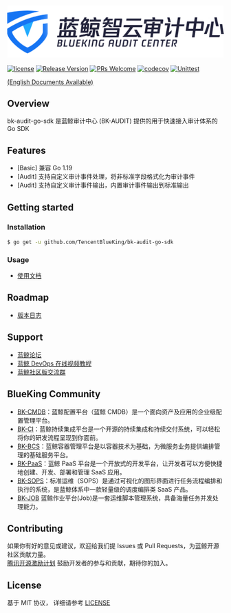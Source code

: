 ![logo.png](assests/logo.png)

[![license](https://img.shields.io/badge/license-MIT-brightgreen.svg?style=flat)](https://github.com/TencentBlueKing/bk-audit-go-sdk/blob/master/LICENSE.txt)
[![Release Version](https://img.shields.io/badge/release-0.0.1-brightgreen.svg)](https://github.com/TencentBlueKing/bk-audit-go-sdk/releases)
[![PRs Welcome](https://img.shields.io/badge/PRs-welcome-brightgreen.svg)](https://github.com/TencentBlueKing/bk-audit-go-sdk/pulls)
[![codecov](https://codecov.io/gh/TencentBlueKing/bk-audit-go-sdk/branch/master/graph/badge.svg?token=4MAZBZ9UJY)](https://codecov.io/gh/TencentBlueKing/bk-audit-go-sdk)
[![Unittest](https://github.com/TencentBlueKing/bk-audit-go-sdk/actions/workflows/unittest.yml/badge.svg)](https://github.com/TencentBlueKing/bk-audit-go-sdk/actions/workflows/unittest.yml)

[(English Documents Available)](readme_en.md)

## Overview

bk-audit-go-sdk 是蓝鲸审计中心 (BK-AUDIT) 提供的用于快速接入审计体系的 Go SDK

## Features

- [Basic] 兼容 Go 1.19
- [Audit] 支持自定义审计事件处理，将非标准字段格式化为审计事件
- [Audit] 支持自定义审计事件输出，内置审计事件输出到标准输出

## Getting started

### Installation

```bash
$ go get -u github.com/TencentBlueKing/bk-audit-go-sdk
```

### Usage

- [使用文档](docs/usage.md)

## Roadmap

- [版本日志](release.md)

## Support

- [蓝鲸论坛](https://bk.tencent.com/s-mart/community)
- [蓝鲸 DevOps 在线视频教程](https://bk.tencent.com/s-mart/video/)
- [蓝鲸社区版交流群](https://jq.qq.com/?_wv=1027&k=5zk8F7G)

## BlueKing Community

- [BK-CMDB](https://github.com/Tencent/bk-cmdb)：蓝鲸配置平台（蓝鲸 CMDB）是一个面向资产及应用的企业级配置管理平台。
- [BK-CI](https://github.com/Tencent/bk-ci)：蓝鲸持续集成平台是一个开源的持续集成和持续交付系统，可以轻松将你的研发流程呈现到你面前。
- [BK-BCS](https://github.com/Tencent/bk-bcs)：蓝鲸容器管理平台是以容器技术为基础，为微服务业务提供编排管理的基础服务平台。
- [BK-PaaS](https://github.com/Tencent/bk-paas)：蓝鲸 PaaS 平台是一个开放式的开发平台，让开发者可以方便快捷地创建、开发、部署和管理 SaaS 应用。
- [BK-SOPS](https://github.com/Tencent/bk-sops)：标准运维（SOPS）是通过可视化的图形界面进行任务流程编排和执行的系统，是蓝鲸体系中一款轻量级的调度编排类 SaaS 产品。
- [BK-JOB](https://github.com/Tencent/bk-job) 蓝鲸作业平台(Job)是一套运维脚本管理系统，具备海量任务并发处理能力。

## Contributing

如果你有好的意见或建议，欢迎给我们提 Issues 或 Pull Requests，为蓝鲸开源社区贡献力量。   
[腾讯开源激励计划](https://opensource.tencent.com/contribution) 鼓励开发者的参与和贡献，期待你的加入。

## License

基于 MIT 协议， 详细请参考 [LICENSE](LICENSE.txt)
